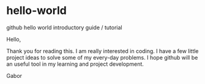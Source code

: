 # hello-world
github hello world introductory guide / tutorial

Hello,

Thank you for reading this. I am really interested in coding.
I have a few little project ideas to solve some of my every-day problems.
I hope github will be an useful tool in my learning and project development.

Gabor
